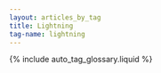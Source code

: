```yaml
---
layout: articles_by_tag
title: Lightning
tag-name: lightning
---
```


{% include auto_tag_glossary.liquid %}
